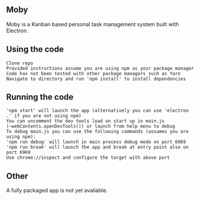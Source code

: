 ## Moby
Moby is a Kanban based personal task management system built with Electron.

## Using the code
    Clone repo
    Provided instructions assume you are using npm as your package manager
    Code has not been tested with other package managers such as Yarn
    Navigate to directory and run 'npm install' to install dependencies

## Running the code
    'npm start' will launch the app (alternatively you can use 'electron .' if you are not using npm)
    You can uncomment the dev tools load on start up in main.js (~webContents.openDevTools()) or launch from help menu to debug
    To debug main.js you can use the following commands (assumes you are using npm):
    'npm run debug' will launch in main process debug mode on port 6969
    'npm run break' will launch the app and break at entry point also on port 6969
    Use chrome://inspect and configure the target with above port

## Other
  A fully packaged app is not yet avaliable.
